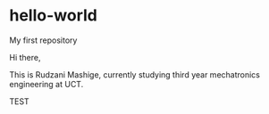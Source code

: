 # hello-world
My first repository 

Hi there,

This is Rudzani Mashige, currently studying third year mechatronics engineering at UCT.



TEST
